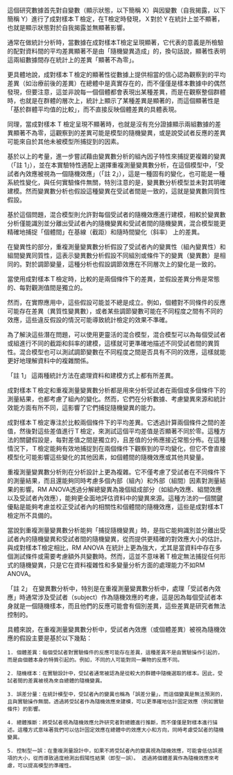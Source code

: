 這個研究數據首先對自變數（顯示狀態，以下簡稱 X）與因變數（自我揭露，以下簡稱 Y）進行了成對樣本Ｔ檢定，在T檢定時發現，Ｘ對於Ｙ在統計上並不顯著，也就是顯示狀態對於自我揭露並無顯著影響。

通常在做統計分析時，當數據在成對樣本T檢定呈現顯著，它代表的意義是所檢驗的配對資料間的平均差異顯著不是由「隨機變異造成」的，換句話說，顯著性表明這兩組數據間存在統計上的差異「顯著不為零」。

更具體地說，成對樣本Ｔ檢定的顯著性從數據上提供相當的信心認為觀察到的平均差異（如治療前後的差異）在總體中是真實存在的，而不僅僅是樣本數據中的偶然發現，但要注意，這並非說每一個個體都會表現出某種差異，而是在觀察整個群體時，也就是在群體的層次上，統計上顯示了某種差異是顯著的，而這個顯著性是「基於群體平均值的比較」，而不直接反映個體差異的具體表現。

同理，當成對樣本 T 檢定呈現不顯著時，也就是沒有充分證據顯示兩組數據的差異顯著不為零，這觀察到的差異可能是模型的隨機變異，或是說受試者反應的差異可能來自於其他未被模型所捕捉到的因素。

基於以上的考量，進一步嘗試藉由變異數分析的組內因子特性來捕捉更複雜的變異（「註 1」），並在本實驗特性適配上選擇重複測量變異數分析，在這個模型中，「受試者內效應被視為一個隨機效應」（「註 2」），這是一種固有的變化，也可能是一種系統性變化，與任何實驗條件無關，特別注意的是，變異數分析模型並未對其明確建模。然而變異數分析也假設這種變異在受試者間是一致的，這就是變異數同質性假設。

基於這個問題，混合模型則允許對每個受試者的隨機效應進行建模，相較於變異數分析僅能識別並分離出受試者內的隨機變異和受試者間的隨機變異，混合模型能更精確地捕捉「個體間」在基線（截距）和隨時間變化（斜率） 上的差異。

在變異性的部分，重複測量變異數分析假設了受試者內的變異性（組內變異性）和組間變異同質性，這表示變異數分析假設不同組別或條件下的變異（變異數）是相同的。對於調節變量，這種分析也假設調節效應在不同層次上的變化是一致的。

當使用成對樣本Ｔ檢定時，比較的是兩個條件下的差異，並假設差異分佈是常態的、每對觀測值間是獨立的。

然而，在實際應用中，這些假設可能並不總是成立。例如，個體對不同條件的反應可能存在差異（異質性變異數），或者某些調節變數可能在不同程度之間有不同的效應，這些違反假設的情況可能導致統計檢定的效果不準確。

為了解決這些潛在問題，可以使用更靈活的混合模型，混合模型可以為每個受試者或組進行不同的截距和斜率的建模，這樣就可更準確地描述不同受試者間的異質性。混合模型也可以測試調節變數在不同程度之間是否具有不同的效應，這樣就能更好地理解資料中的複雜關係。

「註 1」
這兩種統計方法在處理資料和建模方式上都有所差異。

成對樣本Ｔ檢定和重複測量變異數分析都是用來分析受試者在兩個或多個條件下的測量結果，也都考慮了組內的變化。然而，它們在分析數據、考慮變異來源和統計效能方面有所不同，這影響了它們捕捉隨機變異的能力。

成對樣本Ｔ檢定專注於比較兩個條件下的平均差異。它透過計算兩個條件之間的差值，然後對這些差值進行Ｔ檢定，來測試這個平均差值是否顯著不同於零。這種方法的關鍵假設是，每對差值之間是獨立的，且差值的分佈應接近常態分佈。在這種情況下，Ｔ檢定能夠有效地捕捉到在兩個條件下觀察到的平均變化，但它不會直接模型化可能影響這些變化的其他因素，如個體間的隨機效應或其他共變量。

重複測量變異數分析則在分析設計上更為複雜。它不僅考慮了受試者在不同條件下的測量結果，而且還能夠同時考慮多個內部（組內）和外部（組間）因素對測量結果的影響。RM ANOVA透過分解總變異為幾個組成部分（如組內效應、組間效應以及受試者內效應），能夠更全面地評估資料中的變異來源。這種方法的一個關鍵優點是能夠考慮並校正受試者內的相關性和個體間的隨機效應，這些是成對樣本T檢定所不具備的。

當說到重複測量變異數分析能夠「捕捉隨機變異」時，是指它能夠識別並分離出受試者內的隨機變異和受試者間的隨機變異，從而提供更精確的對效應大小的估計。 與成對樣本T檢定相比，RM ANOVA 在統計上更為強大，尤其是當資料中存在多個測試條件或需要考慮額外共變數時。然而，這並不意味著Ｔ檢定無法捕捉任何形式的隨機變異，只是它在資料複雜性和多變量分析方面的處理能力不如RM ANOVA。

「註 2」
在變異數分析中，特別是在重複測量變異數分析中，處理「受試者內效應」時通常涉及受試者（subject）作為隨機效應的考慮，這是因為每個受試者本身就是一個隨機樣本，而且他們的反應可能會有個別差異，這些差異是研究者無法控制的。

具體來說，在重複測量變異數分析中，受試者內效應（或個體差異）被視為隨機效應的假設主要是基於以下幾點：

    1. 個體差異：每個受試者對實驗條件的反應可能存在差異，這種差異不是由實驗操作引起的，而是由個體本身的特質引起的。例如，不同的人可能對同一藥物的反應不同。

    2. 隨機樣本：在實驗設計中，受試者通常被認為是從較大的群體中隨機選取的樣本。因此，受試者間的差異被視為來自總體的隨機變異。

    3. 誤差分量：在統計模型中，受試者內的變異也稱為「誤差分量」，而這個變異是無法預測的，且與實驗操作無關。透過將受試者作為隨機效應來建模，可以更準確地估計固定效應（例如實驗條件）的影響。

    4. 總體推斷：將受試者視為隨機效應允許研究者對總體進行推斷，而不僅僅是對樣本進行描述。這種方式意味著我們可以估計固定效應在總體中的效應大小和方向，同時考慮受試者的隨機變異。

    5. 控制型一誤：在重複測量設計中，如果不將受試者內的變異視為隨機效應，可能會低估誤差項的大小，從而導致過度檢測出假陽性結果（即型一誤）。 透過將個體差異作為隨機效應來考慮，可以提高模型的準確性。




